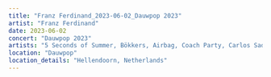 ```yaml
---
title: "Franz Ferdinand_2023-06-02_Dauwpop 2023"
artist: "Franz Ferdinand"
date: 2023-06-02
concert: "Dauwpop 2023"
artists: "5 Seconds of Summer, Bökkers, Airbag, Coach Party, Carlos Sadness, Claude, Carolina Durante, Aczino, Franz Ferdinand, Dorian"
location: "Dauwpop"
location_details: "Hellendoorn, Netherlands"
---
```

